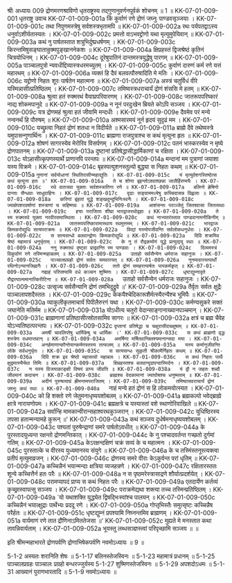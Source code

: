 श्रीः
अध्यायः 009
द्रोणमरणश्राविणो धृतराष्ट्रस्य तद्गुणानुवर्णनपूर्वकं शोचनम् ॥ 1 ॥
KK-07-01-009-001	धृतराष्ट्र उवाच 
KK-07-01-009-001a	किं कुर्वाणं रणे द्रोणं जघ्नुः पाण्डवसृञ्जयाः ।
KK-07-01-009-001c	तथा निपुणमस्त्रेषु सर्वशस्त्रभृतामपि ॥
KK-07-01-009-002a	रथः पर्यपतद्वाऽस्य धनुर्वाऽशीर्यतास्यतः ।
KK-07-01-009-002c	प्रमत्तो वाऽभवद्द्रोणो यथा मृत्युमुपेयिवान् ॥
KK-07-01-009-003a	कथं नु पार्षतस्तात शत्रुभिर्दुष्प्रधर्षणम् ।
KK-07-01-009-003c	किरन्तमिषुसङ्घातान्रुक्मपुङ्खाननेकशः ॥
KK-07-01-009-004a	क्षिप्रहस्तं द्विजश्रेष्ठं कृतिनं चित्रयोधिनम् ।
KK-07-01-009-004c	दूरेषुपातिनं दान्तमस्त्रयुद्धेषु पारगम् ॥
KK-07-01-009-005a	पाञ्चालपुत्रो न्यवधीद्दिव्यास्त्रधरमच्युतम् ।
KK-07-01-009-005c	कुर्वाणं दारुणं कर्म रणे यत्तं महारथम् ॥
KK-07-01-009-006a	व्यक्तं हि दैवं बलवत्पौरुषादिति मे मतिः ।
KK-07-01-009-006c	यद्द्रोणो निहतः शूरः पार्षतेन महात्मना ॥
KK-07-01-009-007a	अस्त्रं चतुर्विधं वीरे यस्मिन्नासीत्प्रतिष्ठितम् ।
KK-07-01-009-007c	तमिष्वस्त्रधराचार्यं द्रोणं शंससि मे हतम् ॥
KK-07-01-009-008a	श्रुत्वा हतं रुक्मरथं वैयाघ्रपरिवारणम् ।
KK-07-01-009-008c	जातरूपपरिष्कारं नाद्य शोकमपानुदे ॥
KK-07-01-009-009a	न नूनं परदुःखेन म्रियते कोऽपि सञ्जय ।
KK-07-01-009-009c	यत्र द्रोणमहं श्रुत्वा हतं जीवामि मन्दधीः ।
KK-07-01-009-009e	दैवमेव परं मन्ये नन्वनर्थं हि पौरुषम् ॥
KK-07-01-009-010a	अश्मसारमयं नूर्न हृदयं सुदृढं मम ।
KK-07-01-009-010c	यच्छ्रुत्वा निहतं द्रोणं शतधा न विदीर्यते ॥
KK-07-01-009-011a	ब्राह्मे दैवे तथेष्वस्त्रे यमुपासन्गुणार्थिनः ।
KK-07-01-009-011c	ब्राह्मणा राजपुत्राश्च स कथं मृत्युना हृतः ॥
KK-07-01-009-012a	शोषणं सागरस्येव मेरोरिव विसर्पणम् ।
KK-07-01-009-012c	पतनं भास्करस्येव न मृष्ये द्रोणपातनम् ॥
KK-07-01-009-013a	दुष्टानां प्रतिषेद्धासीद्धार्मिकाणां च रक्षिता ।
KK-07-01-009-013c	योऽहासीत्कृपणस्यार्थे प्राणानपि परन्तपः ॥
KK-07-01-009-014a	मन्दानां मम पुत्राणां जयाशा यस्य विक्रमे ।
KK-07-01-009-014c	बृहस्पत्युशनस्तुल्यो बुद्ध्या स निहतः कथम् ॥
KK-07-01-009-015a	`गुणानां सर्वयोधानां स्थितिरासीन्महाद्युतिः ।
KK-07-01-009-015c	यं मृत्युर्वशगस्तिष्ठेत्स कथं मृत्युना हतः ॥'
KK-07-01-009-016a	ते च शोणा बृहन्तोऽश्वाश्छन्ना जालैर्हिरण्मयैः ।
KK-07-01-009-016c	रथे वातजवा युक्ताः सर्वशस्त्रातिगा रणे ॥
KK-07-01-009-017a	बलिनो ह्रेषिणो दान्ताः सैन्धवाः साधुवाहिनः ।
KK-07-01-009-017c	दृढाः सङ्ग्राममध्येषु कच्चिदासन्न विह्वलाः ॥
KK-07-01-009-018a	करिणां बृंहतां युद्धे शङ्खदुन्दुभिनिःस्वनैः ।
KK-07-01-009-018c	ज्याक्षेपशरवर्षाणां शस्त्राणां च सहिष्णवः ॥
KK-07-01-009-019a	आशंसन्तः पराञ्जेतुं जितश्वासा जितव्यथाः ।
KK-07-01-009-019c	हयाः पराजिताः शीघ्रा भारद्वाजरथोद्वहाः ॥
KK-07-01-009-020a	ते स्म रुक्मरथे युक्ता नरवीरसमास्थिताः ।
KK-07-01-009-020c	कथं नाभ्यतरंस्तात पाण्डवानामनीकिनीम् ॥
KK-07-01-009-021a	जातरूपपरिष्कारामास्थाय रथमुत्तमम् ।
KK-07-01-009-021c	भारद्वाजः किमकरोद्युधि सत्यपराक्रमः ॥
KK-07-01-009-022a	विद्यां यस्योपजीवन्ति सर्वलोकधनुर्धराः ।
KK-07-01-009-022c	स सत्यसन्धो बलवान्द्रोणः किमकरोद्युधि ॥
KK-07-01-009-023a	दिवि शक्रमिव श्रेष्ठं महामात्रं धनुर्भृताम् ।
KK-07-01-009-023c	के नु तं रौद्रकर्माणं युद्धे प्रत्युद्ययू रथाः ॥
KK-07-01-009-024a	ननु रुक्मरथं दृष्ट्वा प्राद्रवन्ति स्म पाण्डवाः ।
KK-07-01-009-024c	दिव्यमस्त्रं विकुर्वाणं रणे तस्मिन्महाबलम् ॥
KK-07-01-009-025a	उताहो सर्वसैन्येन धर्मराजः सहानुजः ।
KK-07-01-009-025c	पाञ्चालप्रग्रहो द्रोणं सर्वतः समवारयत् ॥
KK-07-01-009-026a	नूनमावारयत्पार्थो रथिनोऽन्यानजिह्मगैः ।
KK-07-01-009-026c	ततो द्रोणं समहरत्पार्षतः पापकर्मकृत् ॥
KK-07-01-009-027a	नह्यहं परिपश्यामि वधे कञ्चन शुष्मिणः ।
KK-07-01-009-027c	धृष्टद्युम्नादृते रौद्रात्पाल्यमानात्किरीटिना ॥
KK-07-01-009-028a	`उताहो सर्वसैन्येन धर्मराजः सहानुजः ।
KK-07-01-009-028c	उत्सृज्य सर्वसैन्यानि द्रोणं तमभिदुद्रुवे ॥'
KK-07-01-009-029a	तैर्वृतः सर्वतः क्षुद्रैः पाञ्चालापशदैस्ततः ।
KK-07-01-009-029c	केकयैश्चेदिकारूशैर्मत्स्यैरन्यैश्च भूमिपैः ॥
KK-07-01-009-030a	व्याकुलीकृतमाचार्यं पिपीलैरुरगं यथा ।
KK-07-01-009-030c	कर्मण्यसुकरे सक्तं जघानेति मतिर्मम ॥
KK-07-01-009-031a	योऽधीत्य चतुरो वेदान्साङ्गानाख्यानपञ्चमान् ।
KK-07-01-009-031c	ब्राह्मणानां प्रतिष्ठासीत्स्रोतसामिव सागरः ॥
KK-07-01-009-032a	क्षत्रं च ब्रह्म चैवेह योऽभ्यतिष्ठत्परन्तपः ।
KK-07-01-009-032c	`दृप्तानां प्रतिषेद्धा च चक्षुरासीदचक्षुषाम् ॥
KK-07-01-009-033a	अमर्षी चावलिप्तेषु धार्मिकेषु च धार्मिकः ।'
KK-07-01-009-033c	स कथं ब्राह्मणो वृद्धः शस्त्रेण वधमाप्तवान् ॥
KK-07-01-009-034a	अमर्षिणा मर्षितवान्क्लिश्यमानान्सदा मया ।
KK-07-01-009-034c	अनर्हमाणान्कौन्तेयान्कर्मणस्तस्य तत्फलम् ॥
KK-07-01-009-035a	यस्य कर्मानुजीवन्ति लोके सर्वधनुर्भृतः ।
KK-07-01-009-035c	स सत्यसन्धः सुकृती श्रीकामैर्निहतः कथम् ॥
KK-07-01-009-036a	दिवि शक्र इव श्रेष्ठो महासत्वो महाबलः ।
KK-07-01-009-036c	स कथं निहतः पार्थैः क्षुद्रमत्स्यैर्यथा तिमिः ॥
KK-07-01-009-037a	क्षिप्रहस्तश्च बलवान्दृढघन्वारिमर्दनः ।
KK-07-01-009-037c	न यस्य विजयाकाङ्क्षी विषयं प्राप्य जीवति ॥
KK-07-01-009-038a	यं द्वौ न जहतः शब्दौ जीवमानं कदाचन ।
KK-07-01-009-038c	ब्राह्मश्च वेदकामानां ज्याघोषश्च धनुष्मताम् ॥
KK-07-01-009-039a	अदीनं पुरुषव्याघ्रं ह्रीमन्तमपराजितम् ।
KK-07-01-009-039c	तमिष्वासवराचार्यं द्रोणं जघ्नुः कथं रथाः ॥
KK-07-01-009-040a	`नाहं मन्ये हतं द्रोणं स हि लोकमयोत्स्यत ।
KK-07-01-009-040c	को हि शक्तो रणे जेतुमनाधृष्ययशोबलम् ॥
KK-07-01-009-041a	ब्रह्मकल्पो भवेद्ब्राह्मे क्षात्रे नारायणोपमः ।
KK-07-01-009-041c	ब्रह्मक्षत्रे च यस्यास्तां वशे स्थाणोरिवाखिले ॥
KK-07-01-009-042a	सर्वान्हि मामकान्वीरान्सहाश्वरथकुञ्जरान् ।
KK-07-01-009-042c	युधिष्ठिरस्य तपसा हतान्मन्यामहे कुरून् ॥'
KK-07-01-009-043a	कथं सञ्जय दुर्धर्षमनाधृष्ययशोबलम् ।
KK-07-01-009-043c	पश्यतां पुरुषेन्द्राणां समरे पार्षतोऽवधीत् ॥
KK-07-01-009-044a	के पुरस्तादयुध्यन्त रक्षन्तो द्रोणमन्तिकात् ।
KK-07-01-009-044c	के नु पश्चादवर्तन्त गच्छतो दुर्गमां गतिम् ॥
KK-07-01-009-045a	केऽरक्षन्दक्षिणं चक्रं सव्यं के च महात्मनः ।
KK-07-01-009-045c	पुरस्तात्के च वीरस्य युध्यमानस्य संयुगे ॥
KK-07-01-009-046a	के च तस्मिंस्तनूस्त्यक्त्वा प्रतीपं मृत्युमाव्रजन् ।
KK-07-01-009-046c	द्रोणस्य समरे वीराः केऽकुर्वन्त परां धृतिम् ॥
KK-07-01-009-047a	कच्चिन्नैनं भयान्मन्दाः क्षत्रिया व्यजहन्रणे ।
KK-07-01-009-047c	रक्षितारस्ततः शून्ये कच्चित्तैर्न हतः परैः ॥
KK-07-01-009-048a	न स पृष्ठमरेस्त्रासाद्रणे शौर्यात्प्रदर्शयेत् ।
KK-07-01-009-048c	परामप्यापदं प्राप्य स कथं निहतः परैः ॥
KK-07-01-009-049a	एतदार्येण कर्तव्यं कृच्छ्रास्वापत्सु सञ्जय ।
KK-07-01-009-049c	पराक्रमेद्यथा शक्त्या तच्च तस्मिन्प्रतिष्ठितम् ।
KK-07-01-009-049a	`यो यथाशक्ति युद्ध्येत द्विषद्भिःस्वांश्च पालयन् ॥
KK-07-01-009-050c	कच्चिन्नैनं भयात्क्षुद्राः पार्थेभ्यः प्रददू रणे ।
KK-07-01-009-050a	गोप्तृभिस्तैः समुत्सृष्टः कच्चिन्नैष परैर्हतः ॥
KK-07-01-009-051c	धृष्टद्युम्नं प्रपश्यामि निघ्नन्तमिव ब्राह्मणम् ।
KK-07-01-009-051a	वार्यमाणं रणे तात द्रौणिनाऽमिततेजसा ॥'
KK-07-01-009-052c	मुह्यते मे मनस्तात कथा तावन्निवार्यताम् ।
KK-07-01-009-052a	भूयस्तु लब्धसञ्ज्ञस्त्वां परिपृच्छामि सञ्जय ॥ ॥

इति श्रीमन्महाभारते द्रोणपर्वणि द्रोणाभिषेकपर्वणि नवमोऽध्यायः ॥ 9 ॥

5-1-2 अस्यतः शरानिति शेषः ॥ 5-1-17 बलिनस्तेजस्विनः  ॥ 5-1-23 महामात्रं प्रधानम् ॥ 5-1-25 पाञ्चालप्रग्रहः पाञ्चालः प्रग्रहो बन्धरज्जुर्यस्य 5-1-27 शुष्मिणस्तेजस्विनः ॥ 5-1-29 अपशदोऽधमः ॥ 5-1-31 आख्यानं पुराणभारतादि ॥ 5-1-9 नवमोऽध्यायः ॥
	
